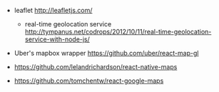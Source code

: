 - leaflet http://leafletjs.com/
  - real-time geolocation service http://tympanus.net/codrops/2012/10/11/real-time-geolocation-service-with-node-js/

- Uber's mapbox wrapper https://github.com/uber/react-map-gl
- https://github.com/lelandrichardson/react-native-maps
- https://github.com/tomchentw/react-google-maps
